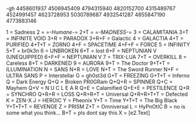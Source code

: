 -gh 4458601937 4506945409 4794315940 4820152700 4315489767 4524991457 4623728953 5030789687 4932541287 4855847190 4773883146

1                    = Sadness
2                    = =_-Humane-_=
2+T                  = =_-MADNESS-_=
3                    = CALAMITANIA
3+T                  = INFINITE VOID
3+R                  = PARADOX
3+R+F                = Galactic
4                    = GALACTIA
4+T                  = PURIFIED
4+T+T                = ZORNO
4+F                  = SPACETIME
4+F+F                = FORCE
5                    = INFINITY
5+T                  = br0k3n
6                    = UNBROKEN
6+T                  = lost
6+F                  = NEPTUNIAN V (UNEQUIPPED)
6+F+F                = NEPTUNIAN V
7                    = TRIX-LUA
7+T                  = OVERKILL
8                    = Careless
8+T                  = DARKENED
9                    = AURORA
9+T                  = The Doctor
9+T+T                = ILLUMINATION
N                    = SANS
N+R                  = LOVE
N+T                  = The Sword Runner
N+F                  = ULTRA SANS
P                    = Interstellar
G                    = gh0st3d
G+T                  = FREEZING
G+T+T                = Inferno
Q                    = Dark Energy
Q+Q                  = Broken PR0GRam
Q+Q+R                = SPINNER
Q+C                  = Mayhem
Q+V                  = N U C L E A R
Q+E                  = Calamified
Q+E+E                = PESTILENCE
Q+R                  = SYNCHRO
Q+R+R                = LOSS
Q+R+R+T              = Universal
Q+R+R+T+T            = Defected
K                    = ZEN-X
J                    = HEROIC
Y                    = Pheonix
Y+T                  = Time
Y+T+T                = The Big Black
Y+T+T+T              = REVENGE
Z                    = PRISM
Z+T                  = Omniversal
L                    = HyPnOtIC
B                    = no is some what you think...
B+T                  = pls dont say this
X                    = [e2.Text]
